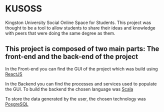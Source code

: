 # KUSOSS

Kingston University Social Online Space for Students.
This project was thought to be a tool to allow students to share their ideas and knowledge with peers that were doing the same degree as them.

## This project is composed of two main parts: The front-end and the back-end of the project

In the Front-end you can find the GUI of the project which was build using [ReactJS](https://reactjs.org/)

In the Backend you can find the processes and services used to populate the GUI. To build the backend the chosen language was [Scala](https://www.scala-lang.org/)

To store the data generated by the user, the chosen technology was [PosgreSQL](https://www.postgresql.org/)

